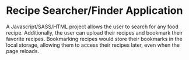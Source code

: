# Recipe Searcher/Finder Application

A Javascript/SASS/HTML project allows the user to search for any food recipe. Additionally, the user can upload their recipes and bookmark their favorite recipes. Bookmarking recipes would store their bookmarks in the local storage, allowing them to access their recipes later, even when the page reloads.
